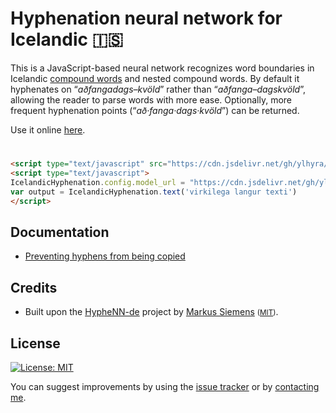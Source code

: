 # Hyphenation neural network for Icelandic 🇮🇸

This is a JavaScript-based neural network recognizes word boundaries in Icelandic [compound words](https://en.wikipedia.org/wiki/Compound_(linguistics)) and nested compound words. By default it hyphenates on “*aðfangadags–kvöld*” rather than “*aðfanga–dagskvöld*”, allowing the reader to parse words with more ease. Optionally, more frequent hyphenation points (“*að·fanga·dags·kvöld*”) can be returned.

Use it online [here](http://hyphenation.ylhyra.is/).

#

```html
<script type="text/javascript" src="https://cdn.jsdelivr.net/gh/ylhyra/icelandic-hyphenation-neural/build/core.js"></script>
<script type="text/javascript">
IcelandicHyphenation.config.model_url = "https://cdn.jsdelivr.net/gh/ylhyra/icelandic-hyphenation-neural/build/model/mode.json"
var output = IcelandicHyphenation.text('virkilega langur texti')
</script>
```


## Documentation

* [Preventing hyphens from being copied](https://github.com/egilll/do-not-copy-hyphens#readme)

## Credits

* Built upon the [HypheNN-de](https://github.com/msiemens/HypheNN-de) project by [Markus Siemens](https://github.com/msiemens) <small>([MIT](https://opensource.org/licenses/MIT))</small>.

## License

[![License: MIT](https://img.shields.io/badge/License-MIT-yellow.svg)](https://opensource.org/licenses/MIT)

You can suggest improvements by using the [issue tracker](https://github.com/egilll/icelandic-hyphenation/issues/new) or by [contacting me](mailto:egill@egill.xyz).
